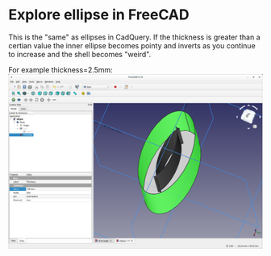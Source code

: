 # Explore ellipse in FreeCAD

This is the "same" as ellipses in CadQuery. If the thickness
is greater than a certian value the inner ellipse becomes
pointy and inverts as you continue to increase and the
shell becomes "weird".

For example thickness=2.5mm:
![](ss-thickness_2.5mm.png)
